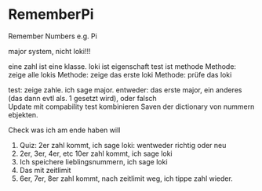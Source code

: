# RememberPi
Remember Numbers e.g. Pi

major system, nicht loki!!!

eine zahl ist eine klasse.
loki ist eigenschaft 
test ist methode
Methode: zeige alle lokis
Methode: zeige das erste loki
Methode: prüfe das loki

test: zeige zahle. ich sage major. entweder: das erste major, ein anderes (das dann evtl als. 1 gesetzt wird), oder falsch      
Update mit compability test kombinieren
Saven der dictionary von nummern ebjekten.


Check was ich am ende haben will
1.	Quiz: 2er zahl kommt, ich sage loki: wentweder richtig oder neu
2.	2er, 3er, 4er, etc 10er zahl kommt, ich sage loki
3.	Ich speichere lieblingsnummern, ich sage loki
4.	Das mit zeitlimit
5.	6er, 7er, 8er zahl kommt, nach zeitlimit weg, ich tippe zahl wieder.

